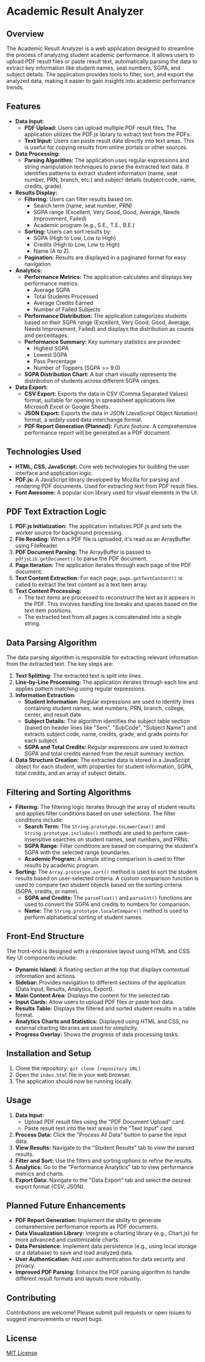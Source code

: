 # Academic Result Analyzer

## Overview

The Academic Result Analyzer is a web application designed to streamline the process of analyzing student academic performance. It allows users to upload PDF result files or paste result text, automatically parsing the data to extract key information like student names, seat numbers, SGPA, and subject details. The application provides tools to filter, sort, and export the analyzed data, making it easier to gain insights into academic performance trends.

## Features

*   **Data Input:**
    *   **PDF Upload:** Users can upload multiple PDF result files. The application utilizes the PDF.js library to extract text from the PDFs.
    *   **Text Input:** Users can paste result data directly into text areas. This is useful for copying results from online portals or other sources.
*   **Data Processing:**
    *   **Parsing Algorithm:** The application uses regular expressions and string manipulation techniques to parse the extracted text data. It identifies patterns to extract student information (name, seat number, PRN, branch, etc.) and subject details (subject code, name, credits, grade).
*   **Results Display:**
    *   **Filtering:** Users can filter results based on:
        *   Search term (name, seat number, PRN)
        *   SGPA range (Excellent, Very Good, Good, Average, Needs Improvement, Failed)
        *   Academic program (e.g., S.E., T.E., B.E.)
    *   **Sorting:** Users can sort results by:
        *   SGPA (High to Low, Low to High)
        *   Credits (High to Low, Low to High)
        *   Name (A to Z)
    *   **Pagination:** Results are displayed in a paginated format for easy navigation.
*   **Analytics:**
    *   **Performance Metrics:** The application calculates and displays key performance metrics:
        *   Average SGPA
        *   Total Students Processed
        *   Average Credits Earned
        *   Number of Failed Subjects
    *   **Performance Distribution:** The application categorizes students based on their SGPA range (Excellent, Very Good, Good, Average, Needs Improvement, Failed) and displays the distribution as counts and percentages.
    *   **Performance Summary:** Key summary statistics are provided:
        *   Highest SGPA
        *   Lowest SGPA
        *   Pass Percentage
        *   Number of Toppers (SGPA >= 9.0)
    *   **SGPA Distribution Chart:** A bar chart visually represents the distribution of students across different SGPA ranges.
*   **Data Export:**
    *   **CSV Export:** Exports the data in CSV (Comma Separated Values) format, suitable for opening in spreadsheet applications like Microsoft Excel or Google Sheets.
    *   **JSON Export:** Exports the data in JSON (JavaScript Object Notation) format, a widely used data interchange format.
    *   **PDF Report Generation (Planned):** *Future feature*. A comprehensive performance report will be generated as a PDF document.

## Technologies Used

*   **HTML, CSS, JavaScript:** Core web technologies for building the user interface and application logic.
*   **PDF.js:** A JavaScript library developed by Mozilla for parsing and rendering PDF documents. Used for extracting text from PDF result files.
*   **Font Awesome:** A popular icon library used for visual elements in the UI.

## PDF Text Extraction Logic

1.  **PDF.js Initialization:** The application initializes PDF.js and sets the worker source for background processing.
2.  **File Reading:** When a PDF file is uploaded, it's read as an ArrayBuffer using FileReader.
3.  **PDF Document Parsing:** The ArrayBuffer is passed to `pdfjsLib.getDocument()` to parse the PDF document.
4.  **Page Iteration:** The application iterates through each page of the PDF document.
5.  **Text Content Extraction:** For each page, `page.getTextContent()` is called to extract the text content as a text item array.
6.  **Text Content Processing:**
    *   The text items are processed to reconstruct the text as it appears in the PDF. This involves handling line breaks and spaces based on the text item positions.
    *   The extracted text from all pages is concatenated into a single string.

## Data Parsing Algorithm

The data parsing algorithm is responsible for extracting relevant information from the extracted text. The key steps are:

1.  **Text Splitting:** The extracted text is split into lines.
2.  **Line-by-Line Processing:** The application iterates through each line and applies pattern matching using regular expressions.
3.  **Information Extraction:**
    *   **Student Information:** Regular expressions are used to identify lines containing student names, seat numbers, PRN, branch, college, center, and result date.
    *   **Subject Details:** The algorithm identifies the subject table section (based on header lines like "Sem", "SubCode", "Subject Name") and extracts subject code, name, credits, grade, and grade points for each subject.
    *   **SGPA and Total Credits:** Regular expressions are used to extract SGPA and total credits earned from the result summary section.
4.  **Data Structure Creation:** The extracted data is stored in a JavaScript object for each student, with properties for student information, SGPA, total credits, and an array of subject details.

## Filtering and Sorting Algorithms

*   **Filtering:** The filtering logic iterates through the array of student results and applies filter conditions based on user selections. The filter conditions include:
    *   **Search Term:** The `String.prototype.toLowerCase()` and `String.prototype.includes()` methods are used to perform case-insensitive searches on student names, seat numbers, and PRNs.
    *   **SGPA Range:** Filter conditions are based on comparing the student's SGPA with the selected range boundaries.
    *   **Academic Program:** A simple string comparison is used to filter results by academic program.
*   **Sorting:** The `Array.prototype.sort()` method is used to sort the student results based on user-selected criteria. A custom comparison function is used to compare two student objects based on the sorting criteria (SGPA, credits, or name).
    *   **SGPA and Credits:** The `parseFloat()` and `parseInt()` functions are used to convert the SGPA and credits to numbers for comparison.
    *   **Name:** The `String.prototype.localeCompare()` method is used to perform alphabetical sorting of student names.

## Front-End Structure

The front-end is designed with a responsive layout using HTML and CSS. Key UI components include:

*   **Dynamic Island:** A floating section at the top that displays contextual information and actions.
*   **Sidebar:** Provides navigation to different sections of the application (Data Input, Results, Analytics, Export).
*   **Main Content Area:** Displays the content for the selected tab.
*   **Input Cards:** Allow users to upload PDF files or paste text data.
*   **Results Table:** Displays the filtered and sorted student results in a table format.
*   **Analytics Charts and Statistics:** Displayed using HTML and CSS, no external charting libraries are used for simplicity.
*   **Progress Overlay:** Shows the progress of data processing tasks.

## Installation and Setup

1.  Clone the repository: `git clone [repository URL]`
2.  Open the `index.html` file in your web browser.
3.  The application should now be running locally.

## Usage

1.  **Data Input:**
    *   Upload PDF result files using the "PDF Document Upload" card.
    *   Paste result text into the text areas in the "Text Input" card.
2.  **Process Data:** Click the "Process All Data" button to parse the input data.
3.  **View Results:** Navigate to the "Student Results" tab to view the parsed results.
4.  **Filter and Sort:** Use the filters and sorting options to refine the results.
5.  **Analytics:** Go to the "Performance Analytics" tab to view performance metrics and charts.
6.  **Export Data:** Navigate to the "Data Export" tab and select the desired export format (CSV, JSON).

## Planned Future Enhancements

*   **PDF Report Generation:** Implement the ability to generate comprehensive performance reports as PDF documents.
*   **Data Visualization Library:** Integrate a charting library (e.g., Chart.js) for more advanced and customizable charts.
*   **Data Persistence:** Implement data persistence (e.g., using local storage or a database) to save and load analyzed data.
*   **User Authentication:** Add user authentication for data security and privacy.
*   **Improved PDF Parsing:** Enhance the PDF parsing algorithm to handle different result formats and layouts more robustly.

## Contributing

Contributions are welcome! Please submit pull requests or open issues to suggest improvements or report bugs.

## License

[MIT License](LICENSE)
